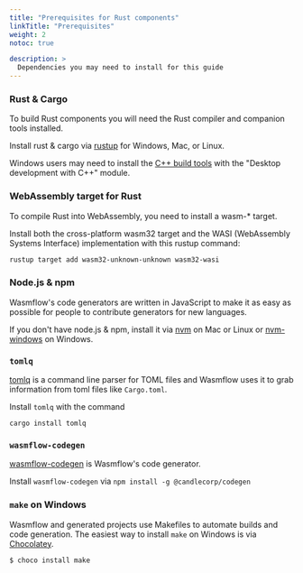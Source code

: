 ```yaml
---
title: "Prerequisites for Rust components"
linkTitle: "Prerequisites"
weight: 2
notoc: true

description: >
  Dependencies you may need to install for this guide
---
```


### Rust & Cargo

To build Rust components you will need the Rust compiler and companion tools installed.

Install rust & cargo via [rustup](https://rustup.rs/) for Windows, Mac, or Linux.

Windows users may need to install the [C++ build tools](https://visualstudio.microsoft.com/visual-cpp-build-tools/) with the "Desktop development with C++" module.

### WebAssembly target for Rust

To compile Rust into WebAssembly, you need to install a wasm-\* target.

Install both the cross-platform wasm32 target and the WASI (WebAssembly Systems Interface) implementation with this rustup command:

```sh
rustup target add wasm32-unknown-unknown wasm32-wasi
```

### Node.js & npm

Wasmflow's code generators are written in JavaScript to make it as easy as possible for people to contribute generators for new languages.

If you don't have node.js & npm, install it via [nvm](https://github.com/nvm-sh/nvm) on Mac or Linux or [nvm-windows](https://github.com/coreybutler/nvm-windows/releases) on Windows.

### `tomlq`

[tomlq](https://github.com/jamesmunns/tomlq) is a command line parser for TOML files and Wasmflow uses it to grab information from toml files like `Cargo.toml`.

Install `tomlq` with the command

```sh
cargo install tomlq
```

### `wasmflow-codegen`

[wasmflow-codegen](https://github.com/wasmflow/wasmflow) is Wasmflow's code generator.

Install `wasmflow-codegen` via `npm install -g @candlecorp/codegen`

### `make` on Windows

Wasmflow and generated projects use Makefiles to automate builds and code generation. The easiest way to install `make` on Windows is via [Chocolatey](https://chocolatey.org/install).

```sh
$ choco install make
```

